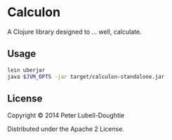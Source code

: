 # Calculon

A Clojure library designed to ... well, calculate.

## Usage

```bash
lein uberjar
java $JVM_OPTS -jar target/calculon-standalone.jar
```

## License

Copyright © 2014 Peter Lubell-Doughtie

Distributed under the Apache 2 License.
